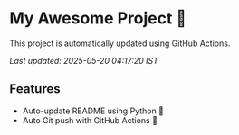 # My Awesome Project 🚀

This project is automatically updated using GitHub Actions.

_Last updated: 2025-05-20 04:17:20 IST_

## Features
- Auto-update README using Python 🐍
- Auto Git push with GitHub Actions 🤖
